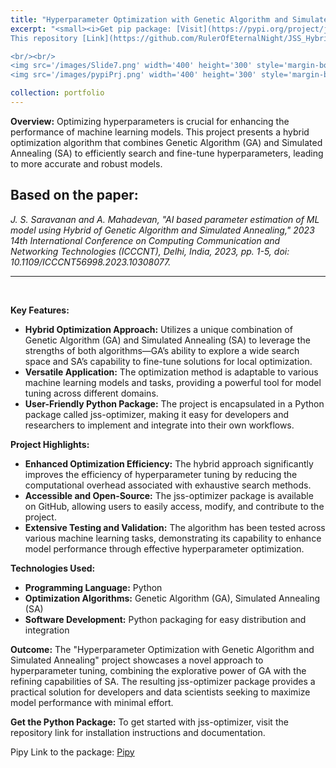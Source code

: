 ```yaml
---
title: "Hyperparameter Optimization with Genetic Algorithm and Simulated Annealing"
excerpt: "<small><i>Get pip package: [Visit](https://pypi.org/project/jss-optimizer/)</i><br/></small>
This repository [Link](https://github.com/RulerOfEternalNight/JSS_HybridOptimizier) contains a Python package `jss-optimizer` for optimizing hyperparameters using genetic algorithm (GA) and simulated annealing (SA) hybrid optimization algorithm.

<br/><br/>
<img src='/images/Slide7.png' width='400' height='300' style='margin-bottom: 20px;'>
<img src='/images/pypiPrj.png' width='400' height='300' style='margin-bottom: 20px;'>"

collection: portfolio
---
```


**Overview:** 
Optimizing hyperparameters is crucial for enhancing the performance of machine learning models. This project presents a hybrid optimization algorithm that combines Genetic Algorithm (GA) and Simulated Annealing (SA) to efficiently search and fine-tune hyperparameters, leading to more accurate and robust models.

## Based on the paper:
*J. S. Saravanan and A. Mahadevan, "AI based parameter estimation of ML model using Hybrid of Genetic Algorithm and Simulated Annealing," 2023 14th International Conference on Computing Communication and Networking Technologies (ICCCNT), Delhi, India, 2023, pp. 1-5, doi: 10.1109/ICCCNT56998.2023.10308077.*

---
<br>

**Key Features:**

- **Hybrid Optimization Approach:** Utilizes a unique combination of Genetic Algorithm (GA) and Simulated Annealing (SA) to leverage the strengths of both algorithms—GA’s ability to explore a wide search space and SA’s capability to fine-tune solutions for local optimization.
- **Versatile Application:** The optimization method is adaptable to various machine learning models and tasks, providing a powerful tool for model tuning across different domains.
- **User-Friendly Python Package:** The project is encapsulated in a Python package called jss-optimizer, making it easy for developers and researchers to implement and integrate into their own workflows.


**Project Highlights:**

- **Enhanced Optimization Efficiency:** The hybrid approach significantly improves the efficiency of hyperparameter tuning by reducing the computational overhead associated with exhaustive search methods.
- **Accessible and Open-Source:** The jss-optimizer package is available on GitHub, allowing users to easily access, modify, and contribute to the project.
- **Extensive Testing and Validation:** The algorithm has been tested across various machine learning tasks, demonstrating its capability to enhance model performance through effective hyperparameter optimization.

**Technologies Used:**

- **Programming Language:** Python
- **Optimization Algorithms:** Genetic Algorithm (GA), Simulated Annealing (SA)
- **Software Development:** Python packaging for easy distribution and integration

**Outcome:** The "Hyperparameter Optimization with Genetic Algorithm and Simulated Annealing" project showcases a novel approach to hyperparameter tuning, combining the explorative power of GA with the refining capabilities of SA. The resulting jss-optimizer package provides a practical solution for developers and data scientists seeking to maximize model performance with minimal effort.

**Get the Python Package:** To get started with jss-optimizer, visit the repository link for installation instructions and documentation.

Pipy Link to the package: [Pipy](https://pypi.org/project/jss-optimizer/)
